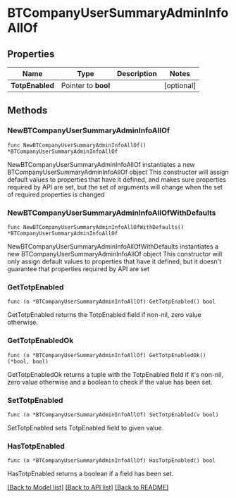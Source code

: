 # BTCompanyUserSummaryAdminInfoAllOf

## Properties

Name | Type | Description | Notes
------------ | ------------- | ------------- | -------------
**TotpEnabled** | Pointer to **bool** |  | [optional] 

## Methods

### NewBTCompanyUserSummaryAdminInfoAllOf

`func NewBTCompanyUserSummaryAdminInfoAllOf() *BTCompanyUserSummaryAdminInfoAllOf`

NewBTCompanyUserSummaryAdminInfoAllOf instantiates a new BTCompanyUserSummaryAdminInfoAllOf object
This constructor will assign default values to properties that have it defined,
and makes sure properties required by API are set, but the set of arguments
will change when the set of required properties is changed

### NewBTCompanyUserSummaryAdminInfoAllOfWithDefaults

`func NewBTCompanyUserSummaryAdminInfoAllOfWithDefaults() *BTCompanyUserSummaryAdminInfoAllOf`

NewBTCompanyUserSummaryAdminInfoAllOfWithDefaults instantiates a new BTCompanyUserSummaryAdminInfoAllOf object
This constructor will only assign default values to properties that have it defined,
but it doesn't guarantee that properties required by API are set

### GetTotpEnabled

`func (o *BTCompanyUserSummaryAdminInfoAllOf) GetTotpEnabled() bool`

GetTotpEnabled returns the TotpEnabled field if non-nil, zero value otherwise.

### GetTotpEnabledOk

`func (o *BTCompanyUserSummaryAdminInfoAllOf) GetTotpEnabledOk() (*bool, bool)`

GetTotpEnabledOk returns a tuple with the TotpEnabled field if it's non-nil, zero value otherwise
and a boolean to check if the value has been set.

### SetTotpEnabled

`func (o *BTCompanyUserSummaryAdminInfoAllOf) SetTotpEnabled(v bool)`

SetTotpEnabled sets TotpEnabled field to given value.

### HasTotpEnabled

`func (o *BTCompanyUserSummaryAdminInfoAllOf) HasTotpEnabled() bool`

HasTotpEnabled returns a boolean if a field has been set.


[[Back to Model list]](../README.md#documentation-for-models) [[Back to API list]](../README.md#documentation-for-api-endpoints) [[Back to README]](../README.md)


